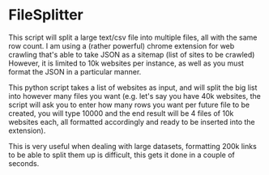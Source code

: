 # FileSplitter
This script will split a large text/csv file into multiple files, all with the same row count.
I am using a (rather powerful) chrome extension for web crawling that's able to take JSON as a sitemap (list of sites to be crawled)
However, it is limited to 10k websites per instance, as well as you must format the JSON in a particular manner.

This python script takes a list of websites as input, and will split the big list into however many files you want (e.g. let's say you have 40k websites, the script will ask you to enter how many rows you want per future file to be created, you will type 10000 and the end result will be 4 files of 10k websites each, all formatted accordingly and ready to be inserted into the extension).

This is very useful when dealing with large datasets, formatting 200k links to be able to split them up is difficult, this gets it done in a couple of seconds.
